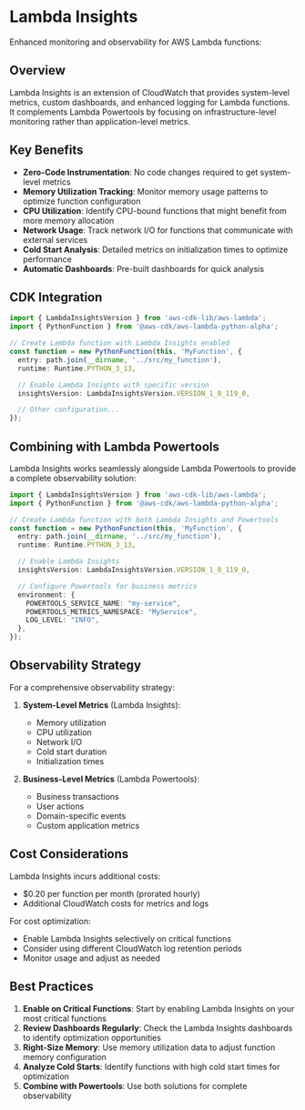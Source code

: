 # Lambda Insights

Enhanced monitoring and observability for AWS Lambda functions:

## Overview

Lambda Insights is an extension of CloudWatch that provides system-level metrics, custom dashboards, and enhanced logging for Lambda functions. It complements Lambda Powertools by focusing on infrastructure-level monitoring rather than application-level metrics.

## Key Benefits

- **Zero-Code Instrumentation**: No code changes required to get system-level metrics
- **Memory Utilization Tracking**: Monitor memory usage patterns to optimize function configuration
- **CPU Utilization**: Identify CPU-bound functions that might benefit from more memory allocation
- **Network Usage**: Track network I/O for functions that communicate with external services
- **Cold Start Analysis**: Detailed metrics on initialization times to optimize performance
- **Automatic Dashboards**: Pre-built dashboards for quick analysis

## CDK Integration

```typescript
import { LambdaInsightsVersion } from 'aws-cdk-lib/aws-lambda';
import { PythonFunction } from '@aws-cdk/aws-lambda-python-alpha';

// Create Lambda function with Lambda Insights enabled
const function = new PythonFunction(this, 'MyFunction', {
  entry: path.join(__dirname, '../src/my_function'),
  runtime: Runtime.PYTHON_3_13,

  // Enable Lambda Insights with specific version
  insightsVersion: LambdaInsightsVersion.VERSION_1_0_119_0,

  // Other configuration...
});
```

## Combining with Lambda Powertools

Lambda Insights works seamlessly alongside Lambda Powertools to provide a complete observability solution:

```typescript
import { LambdaInsightsVersion } from 'aws-cdk-lib/aws-lambda';
import { PythonFunction } from '@aws-cdk/aws-lambda-python-alpha';

// Create Lambda function with both Lambda Insights and Powertools
const function = new PythonFunction(this, 'MyFunction', {
  entry: path.join(__dirname, '../src/my_function'),
  runtime: Runtime.PYTHON_3_13,

  // Enable Lambda Insights
  insightsVersion: LambdaInsightsVersion.VERSION_1_0_119_0,

  // Configure Powertools for business metrics
  environment: {
    POWERTOOLS_SERVICE_NAME: "my-service",
    POWERTOOLS_METRICS_NAMESPACE: "MyService",
    LOG_LEVEL: "INFO",
  },
});
```

## Observability Strategy

For a comprehensive observability strategy:

1. **System-Level Metrics** (Lambda Insights):
   - Memory utilization
   - CPU utilization
   - Network I/O
   - Cold start duration
   - Initialization times

2. **Business-Level Metrics** (Lambda Powertools):
   - Business transactions
   - User actions
   - Domain-specific events
   - Custom application metrics

## Cost Considerations

Lambda Insights incurs additional costs:
- $0.20 per function per month (prorated hourly)
- Additional CloudWatch costs for metrics and logs

For cost optimization:
- Enable Lambda Insights selectively on critical functions
- Consider using different CloudWatch log retention periods
- Monitor usage and adjust as needed

## Best Practices

1. **Enable on Critical Functions**: Start by enabling Lambda Insights on your most critical functions
2. **Review Dashboards Regularly**: Check the Lambda Insights dashboards to identify optimization opportunities
3. **Right-Size Memory**: Use memory utilization data to adjust function memory configuration
4. **Analyze Cold Starts**: Identify functions with high cold start times for optimization
5. **Combine with Powertools**: Use both solutions for complete observability
